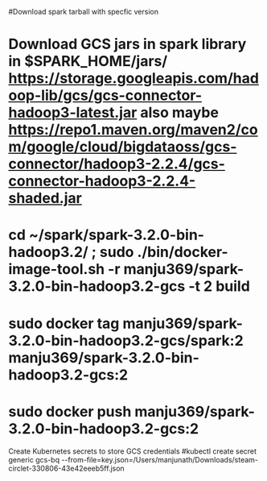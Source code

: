 #Download spark tarball with specfic version 
# Download GCS jars in spark library in $SPARK_HOME/jars/ https://storage.googleapis.com/hadoop-lib/gcs/gcs-connector-hadoop3-latest.jar also maybe https://repo1.maven.org/maven2/com/google/cloud/bigdataoss/gcs-connector/hadoop3-2.2.4/gcs-connector-hadoop3-2.2.4-shaded.jar 

# cd ~/spark/spark-3.2.0-bin-hadoop3.2/ ; sudo  ./bin/docker-image-tool.sh -r manju369/spark-3.2.0-bin-hadoop3.2-gcs -t 2  build
# sudo docker tag manju369/spark-3.2.0-bin-hadoop3.2-gcs/spark:2  manju369/spark-3.2.0-bin-hadoop3.2-gcs:2
# sudo docker push manju369/spark-3.2.0-bin-hadoop3.2-gcs:2

Create Kubernetes secrets to store GCS credentials
#kubectl create secret generic gcs-bq  --from-file=key.json=/Users/manjunath/Downloads/steam-circlet-330806-43e42eeeb5ff.json 



